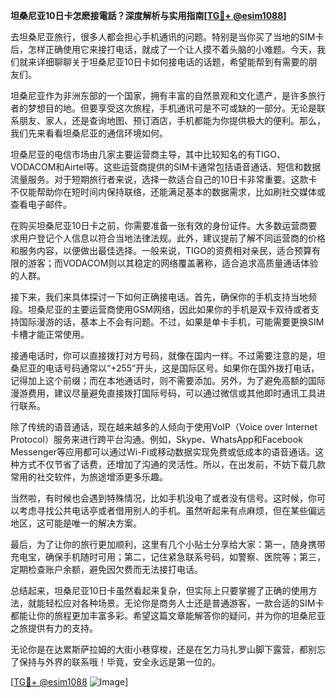 **坦桑尼亚10日卡怎麽接電話？深度解析与实用指南[[TG💪+ @esim1088](https://t.me/s/esim1088)]**

去坦桑尼亚旅行，很多人都会担心手机通讯的问题。特别是当你买了当地的SIM卡后，怎样正确使用它来接打电话，就成了一个让人摸不着头脑的小难题。今天，我们就来详细聊聊关于坦桑尼亚10日卡如何接电话的话题，希望能帮到有需要的朋友们。

坦桑尼亚作为非洲东部的一个国家，拥有丰富的自然景观和文化遗产，是许多旅行者的梦想目的地。但要享受这次旅程，手机通讯可是不可或缺的一部分。无论是联系朋友、家人，还是查询地图、预订酒店，手机都能为你提供极大的便利。那么，我们先来看看坦桑尼亚的通信环境如何。

坦桑尼亚的电信市场由几家主要运营商主导，其中比较知名的有TIGO、VODACOM和Airtel等。这些运营商提供的SIM卡通常包括语音通话、短信和数据流量服务。对于短期旅行者来说，选择一款适合自己的10日卡非常重要。这款卡不仅能帮助你在短时间内保持联络，还能满足基本的数据需求，比如刷社交媒体或查看电子邮件。

在购买坦桑尼亚10日卡之前，你需要准备一张有效的身份证件。大多数运营商要求用户登记个人信息以符合当地法律法规。此外，建议提前了解不同运营商的价格和服务内容，以便做出最佳选择。一般来说，TIGO的资费相对亲民，适合预算有限的游客；而VODACOM则以其稳定的网络覆盖著称，适合追求高质量通话体验的人群。

接下来，我们来具体探讨一下如何正确接电话。首先，确保你的手机支持当地频段。坦桑尼亚的主要运营商使用GSM网络，因此如果你的手机是双卡双待或者支持国际漫游的话，基本上不会有问题。不过，如果是单卡手机，可能需要更换SIM卡槽才能正常使用。

接通电话时，你可以直接拨打对方号码，就像在国内一样。不过需要注意的是，坦桑尼亚的电话号码通常以“+255”开头，这是国际区号。如果你在国外拨打电话，记得加上这个前缀；而在本地通话时，则不需要添加。另外，为了避免高额的国际漫游费用，建议尽量避免直接拨打国际号码，可以通过微信或其他即时通讯工具进行联系。

除了传统的语音通话，现在越来越多的人倾向于使用VoIP（Voice over Internet Protocol）服务来进行跨平台沟通。例如，Skype、WhatsApp和Facebook Messenger等应用都可以通过Wi-Fi或移动数据实现免费或低成本的语音通话。这种方式不仅节省了话费，还增加了沟通的灵活性。所以，在出发前，不妨下载几款常用的社交软件，为旅途增添更多乐趣。

当然啦，有时候也会遇到特殊情况，比如手机没电了或者没有信号。这时候，你可以考虑寻找公共电话亭或者借用别人的手机。虽然听起来有点麻烦，但在某些偏远地区，这可能是唯一的解决方案。

最后，为了让你的旅行更加顺利，这里有几个小贴士分享给大家：第一，随身携带充电宝，确保手机随时可用；第二，记住紧急联系号码，如警察、医院等；第三，定期检查账户余额，避免因欠费而无法接打电话。

总结起来，坦桑尼亚10日卡虽然看起来复杂，但实际上只要掌握了正确的使用方法，就能轻松应对各种场景。无论你是商务人士还是普通游客，一款合适的SIM卡都能让你的旅程更加丰富多彩。希望这篇文章能解答你的疑问，并为你的坦桑尼亚之旅提供有力的支持。

无论你是在达累斯萨拉姆的大街小巷穿梭，还是在乞力马扎罗山脚下露营，都别忘了保持与外界的联系哦！毕竟，安全永远是第一位的。

[[TG💪+ @esim1088](https://t.me/s/esim1088) ![Image](https://i.postimg.cc/4NQfJmqS/Snipaste-2025-05-13-00-14-12.png)]